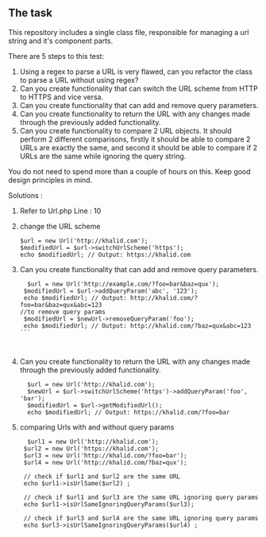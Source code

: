 ## The task

This repository includes a single class file, responsible for managing a url string and it's component parts.

There are 5 steps to this test:

1. Using a regex to parse a URL is very flawed, can you refactor the class to parse a URL without using regex?
2. Can you create functionality that can switch the URL scheme from HTTP to HTTPS and vice versa.
3. Can you create functionality that can add and remove query parameters.
4. Can you create functionality to return the URL with any changes made through the previously added functionality.
5. Can you create functionality to compare 2 URL objects. It should perform 2 different comparisons, firstly it should be able to compare 2 URLs are exactly the same, and second it should be able to compare if 2 URLs are the same while ignoring the query string.

You do not need to spend more than a couple of hours on this. Keep good design principles in mind.


Solutions :
1. Refer to Url.php Line : 10
   
2. change the URL scheme 



     ``` 
     $url = new Url('http://khalid.com');
     $modifiedUrl = $url->switchUrlScheme('https');
     echo $modifiedUrl; // Output: https://khalid.com 
     
3. Can you create functionality that can add and remove query parameters.
    
    
    ```//to add query params
      $url = new Url('http://example.com/?foo=bar&baz=qux');
     $modifiedUrl = $url->addQueryParam('abc', '123');
     echo $modifiedUrl; // Output: http://khalid.com/?foo=bar&baz=qux&abc=123 
    //to remove query params
     $modifiedUrl = $newUrl->removeQueryParam('foo');
     echo $modifiedUrl; // Output: http://khalid.com/?baz=qux&abc=123 ```
     
     
4. Can you create functionality to return the URL with any changes made through the     previously added functionality.


         $url = new Url('http://khalid.com');
         $newUrl = $url->switchUrlScheme('https')->addQueryParam('foo', 'bar');
         $modifiedUrl = $url->getModifiedUrl();
         echo $modifiedUrl; // Output: https://khalid.com/?foo=bar

5. comparing Urls with and without query params

         $url1 = new Url('http://khalid.com');
        $url2 = new Url('https://khalid.com');
        $url3 = new Url('http://khalid.com/?foo=bar');
        $url4 = new Url('http://khalid.com/?baz=qux');
        
        // check if $url1 and $url2 are the same URL
        echo $url1->isUrlSame($url2) ;
        
        // check if $url1 and $url3 are the same URL ignoring query params
        echo $url1->isUrlSameIgnoringQueryParams($url3);
        
        // check if $url3 and $url4 are the same URL ignoring query params
        echo $url3->isUrlSameIgnoringQueryParams($url4) ;